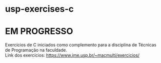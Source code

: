 # usp-exercises-c
# EM PROGRESSO

Exercícios de C iniciados como complemento para a disciplina de Técnicas de Programação na faculdade.
<br> Link dos exercícios: https://www.ime.usp.br/~macmulti/exercicios/
